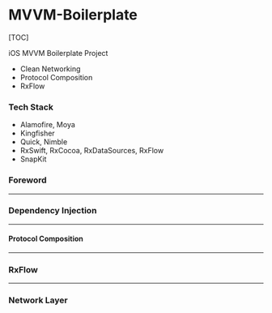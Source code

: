 # MVVM-Boilerplate

[TOC]

iOS MVVM Boilerplate Project
- Clean Networking
- Protocol Composition
- RxFlow

### Tech Stack
* Alamofire, Moya
* Kingfisher
* Quick, Nimble
* RxSwift, RxCocoa, RxDataSources, RxFlow
* SnapKit



### Foreword

-------



### Dependency Injection

-------



#### Protocol Composition

--------



### RxFlow

--------

### Network Layer
